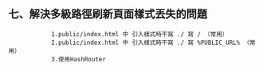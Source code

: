 ## 七、解決多級路徑刷新頁面樣式丟失的問題
				1.public/index.html 中 引入樣式時不寫 ./ 寫 / （常用）
				2.public/index.html 中 引入樣式時不寫 ./ 寫 %PUBLIC_URL% （常用）
				3.使用HashRouter